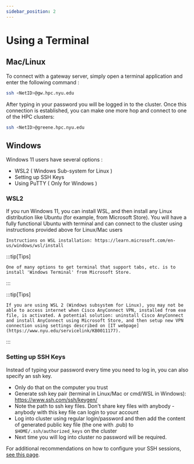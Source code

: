 ```yaml
---
sidebar_position: 2
---
```


# Using a Terminal

## Mac/Linux

To connect with a gateway server, simply open a terminal application and enter the following command :

```sh
ssh <NetID>@gw.hpc.nyu.edu
```

After typing in your password you will be logged in to the cluster. Once this connection is established, you can make one more hop and connect to one of the HPC clusters:

```sh
ssh <NetID>@greene.hpc.nyu.edu
```

## Windows 

Windows 11 users have several options : 
- WSL2 ( Windows Sub-system for Linux ) 
- Setting up SSH Keys
- Using PuTTY ( Only for Windows ) 

### WSL2
If you run Windows 11, you can install WSL, and then install any Linux distribution like Ubuntu (for example, from Microsoft Store). You will have a fully functional Ubuntu with terminal and can connect to the cluster using instructions provided above for Linux/Mac users 

    Instructions on WSL installation: https://learn.microsoft.com/en-us/windows/wsl/install

:::tip[Tips]

    One of many options to get terminal that support tabs, etc. is to install 'Windows Terminal' from Microsoft Store.

:::

:::tip[Tips]

    If you are using WSL 2 (Windows subsystem for Linux), you may not be able to access internet when Cisco AnyConnect VPN, installed from exe file, is activated. A potential solution: uninstall Cisco AnyConnect and install AnyConnect using Microsoft Store, and then setup new VPN connection using settings described on [IT webpage](https://www.nyu.edu/servicelink/KB0011177).

:::

### Setting up SSH Keys

Instead of typing your password every time you need to log in, you can also specify an ssh key.

- Only do that on the computer you trust
- Generate ssh key pair (terminal in Linux/Mac or cmd/WSL in Windows): https://www.ssh.com/ssh/keygen/
- Note the path to ssh key files. Don't share key files with anybody - anybody with this key file can login to your account
- Log into cluster using regular login/password and then add the content of generated public key file (the one with .pub) to `$HOME/.ssh/authorized_keys` on the cluster
- Next time you will log into cluster no password will be required. 

For additional recommendations on how to configure your SSH sessions, [see this page](https://sites.google.com/nyu.edu/nyu-hpc/training-support/general-hpc-topics/tunneling-and-x11-forwarding?authuser=0).

